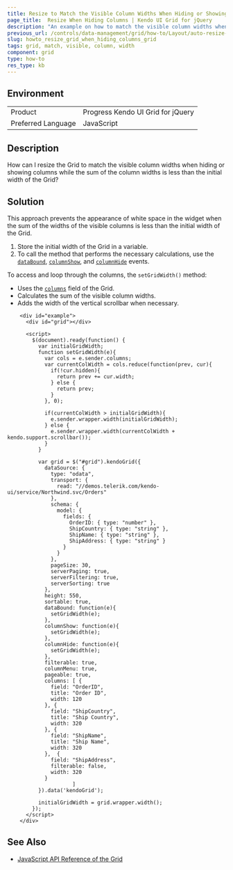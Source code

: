 ```yaml
---
title: Resize to Match the Visible Column Widths When Hiding or Showing Grid Columns
page_title:  Resize When Hiding Columns | Kendo UI Grid for jQuery
description: "An example on how to match the visible column widths when hiding or showing columns in the Kendo UI Grid for jQuery."
previous_url: /controls/data-management/grid/how-to/Layout/auto-resize-grid-when-hiding-and-showing-columns
slug: howto_resize_grid_when_hiding_columns_grid
tags: grid, match, visible, column, width
component: grid
type: how-to
res_type: kb
---
```


## Environment

<table>
 <tr>
  <td>Product</td>
  <td>Progress Kendo UI Grid for jQuery</td>
 </tr>
 <tr>
  <td>Preferred Language</td>
  <td>JavaScript</td>
 </tr>
</table>

## Description

How can I resize the Grid to match the visible column widths when hiding or showing columns while the sum of the column widths is less than the initial width of the Grid?

## Solution

This approach prevents the appearance of white space in the widget when the sum of the widths of the visible columns is less than the initial width of the Grid.

1. Store the initial width of the Grid in a variable.
1. To call the method that performs the necessary calculations, use the [`dataBound`](https://docs.telerik.com/kendo-ui/api/javascript/ui/grid/events/databound), [`columnShow`](https://docs.telerik.com/kendo-ui/api/javascript/ui/grid/events/columnshow), and [`columnHide`](https://docs.telerik.com/kendo-ui/api/javascript/ui/grid/events/columnhide) events.

To access and loop through the columns, the `setGridWidth()` method:
* Uses the [`columns`](https://docs.telerik.com/kendo-ui/api/javascript/ui/grid#fields-columns) field of the Grid.
* Calculates the sum of the visible column widths.
* Adds the width of the vertical scrollbar when necessary.

```dojo
	<div id="example">
      <div id="grid"></div>

      <script>
        $(document).ready(function() {
          var initialGridWidth;
          function setGridWidth(e){
            var cols = e.sender.columns;
            var currentColWidth = cols.reduce(function(prev, cur){
              if(!cur.hidden){
                return prev += cur.width;
              } else {
                return prev;
              }
            }, 0);

            if(currentColWidth > initialGridWidth){
              e.sender.wrapper.width(initialGridWidth);
            } else {
              e.sender.wrapper.width(currentColWidth + kendo.support.scrollbar());
            }
          }

          var grid = $("#grid").kendoGrid({
            dataSource: {
              type: "odata",
              transport: {
                read: "//demos.telerik.com/kendo-ui/service/Northwind.svc/Orders"
              },
              schema: {
                model: {
                  fields: {
                    OrderID: { type: "number" },
                    ShipCountry: { type: "string" },
                    ShipName: { type: "string" },
                    ShipAddress: { type: "string" }
                  }
                }
              },
              pageSize: 30,
              serverPaging: true,
              serverFiltering: true,
              serverSorting: true
            },
            height: 550,
            sortable: true,
            dataBound: function(e){
              setGridWidth(e);
            },
            columnShow: function(e){
              setGridWidth(e);
            },
            columnHide: function(e){
              setGridWidth(e);
            },
            filterable: true,
            columnMenu: true,
            pageable: true,
            columns: [ {
              field: "OrderID",
              title: "Order ID",
              width: 120
            }, {
              field: "ShipCountry",
              title: "Ship Country",
              width: 320
            }, {
              field: "ShipName",
              title: "Ship Name",
              width: 320
            },  {
              field: "ShipAddress",
              filterable: false,
              width: 320
            }
                     ]
          }).data('kendoGrid');

          initialGridWidth = grid.wrapper.width();
        });
      </script>
    </div>
```

## See Also

* [JavaScript API Reference of the Grid](/api/javascript/ui/grid)
